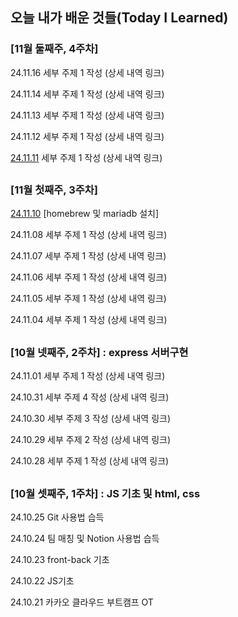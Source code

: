 ## 오늘 내가 배운 것들(Today I Learned)

### [11월 둘째주, 4주차]
24.11.16 세부 주제 1 작성 (상세 내역 링크)

24.11.14 세부 주제 1 작성 (상세 내역 링크)

24.11.13 세부 주제 1 작성 (상세 내역 링크)

24.11.12 세부 주제 1 작성 (상세 내역 링크)

[24.11.11](https://github.com/100-hours-a-week/june-til/blob/main/2024-11-11) 세부 주제 1 작성 (상세 내역 링크)

##

### [11월 첫째주, 3주차]
[24.11.10](https://github.com/100-hours-a-week/june-til/blob/main/2024-11-10.md) [homebrew 및 mariadb 설치]

24.11.08 세부 주제 1 작성 (상세 내역 링크)

24.11.07 세부 주제 1 작성 (상세 내역 링크)

24.11.06 세부 주제 1 작성 (상세 내역 링크)

24.11.05 세부 주제 1 작성 (상세 내역 링크)

24.11.04 세부 주제 1 작성 (상세 내역 링크)

##

### [10월 넷째주, 2주차] : express 서버구현


24.11.01 세부 주제 1 작성 (상세 내역 링크)

24.10.31 세부 주제 4 작성 (상세 내역 링크)

24.10.30 세부 주제 3 작성 (상세 내역 링크)

24.10.29 세부 주제 2 작성 (상세 내역 링크)

24.10.28 세부 주제 1 작성 (상세 내역 링크)

##

### [10월 셋째주, 1주차] : JS 기초 및 html, css

24.10.25 Git 사용법 습득

24.10.24 팀 매칭 및 Notion 사용법 습득

24.10.23 front-back 기초

24.10.22 JS기초

24.10.21 카카오 클라우드 부트캠프 OT
